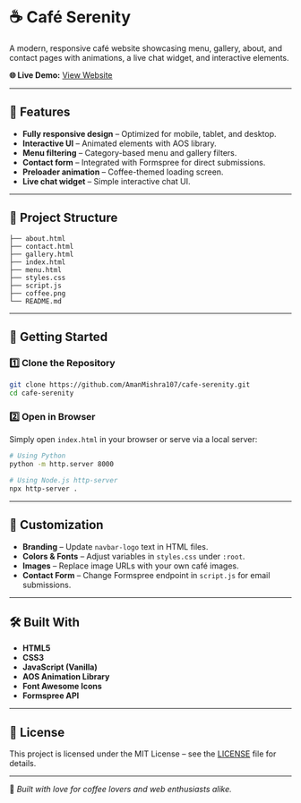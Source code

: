 # ☕ Café Serenity

A modern, responsive café website showcasing menu, gallery, about, and contact pages with animations, a live chat widget, and interactive elements.  

**🌐 Live Demo:** [View Website](https://cafe-serenity.vercel.app/) 

---

## 🌟 Features
- **Fully responsive design** – Optimized for mobile, tablet, and desktop.
- **Interactive UI** – Animated elements with AOS library.
- **Menu filtering** – Category-based menu and gallery filters.
- **Contact form** – Integrated with Formspree for direct submissions.
- **Preloader animation** – Coffee-themed loading screen.
- **Live chat widget** – Simple interactive chat UI.

---

## 📂 Project Structure
```
├── about.html
├── contact.html
├── gallery.html
├── index.html
├── menu.html
├── styles.css
├── script.js
├── coffee.png
└── README.md
```

---

## 🚀 Getting Started

### 1️⃣ Clone the Repository
```bash
git clone https://github.com/AmanMishra107/cafe-serenity.git
cd cafe-serenity
```

### 2️⃣ Open in Browser
Simply open `index.html` in your browser or serve via a local server:
```bash
# Using Python
python -m http.server 8000

# Using Node.js http-server
npx http-server .
```

---

## 🔧 Customization
- **Branding** – Update `navbar-logo` text in HTML files.
- **Colors & Fonts** – Adjust variables in `styles.css` under `:root`.
- **Images** – Replace image URLs with your own café images.
- **Contact Form** – Change Formspree endpoint in `script.js` for email submissions.


---

## 🛠 Built With
- **HTML5**
- **CSS3**
- **JavaScript (Vanilla)**
- **AOS Animation Library**
- **Font Awesome Icons**
- **Formspree API**

---

## 📄 License
This project is licensed under the MIT License – see the [LICENSE](LICENSE) file for details.

---

💚 *Built with love for coffee lovers and web enthusiasts alike.*
